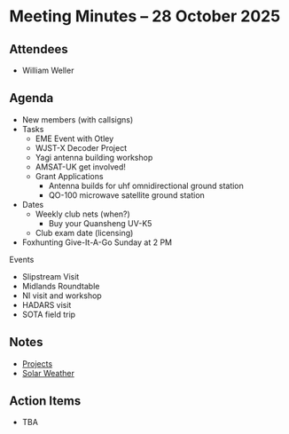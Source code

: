 # Meeting Minutes – 28 October 2025

## Attendees
- William Weller

## Agenda
- New members (with callsigns)
- Tasks
  - EME Event with Otley
  - WJST-X Decoder Project
  - Yagi antenna building workshop
  - AMSAT-UK get involved!
  - Grant Applications
    - Antenna builds for uhf omnidirectional ground station
    - QO-100 microwave satellite ground station
- Dates
  - Weekly club nets (when?)
    - Buy your Quansheng UV-K5 
  - Club exam date (licensing)
- Foxhunting Give-It-A-Go Sunday at 2 PM

Events
- Slipstream Visit
- Midlands Roundtable
- NI visit and workshop
- HADARS visit
- SOTA field trip

## Notes
- [Projects](https://wiki.leedsspacecomms.co.uk/#/2025-10-28)
- [Solar Weather](https://solarham.com)

## Action Items
- TBA
